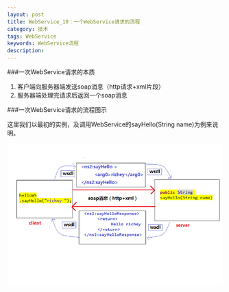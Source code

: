 ```yaml
---
layout: post
title: WebService_10：一个WebService请求的流程
category: 技术
tags: WebService
keywords: WebService流程
description: 
---
```

###一次WebService请求的本质
 
1. 客户端向服务器端发送soap消息（http请求+xml片段）
2. 服务器端处理完请求后返回一个soap消息

###一次WebService请求的流程图示

这里我们以最初的实例，及调用WebService的sayHello(String name)为例来说明。


![8](/public/img/tec/WebService-flow.png)





